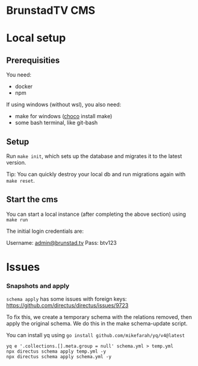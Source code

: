 
# BrunstadTV CMS

# Local setup

## Prerequisities

You need:
- docker
- npm

If using windows (without wsl), you also need:
- make for windows ([choco](https://chocolatey.org/install) install make)
- some bash terminal, like git-bash

## Setup

Run `make init`, which sets up the database and migrates it to the latest version.

Tip: You can quickly destroy your local db and run migrations again with `make reset`.

## Start the cms

You can start a local instance (after completing the above section) using `make run`

The initial login credentials are:

Username: admin@brunstad.tv
Pass: btv123

# Issues

###  Snapshots and apply

`schema apply` has some issues with foreign keys: https://github.com/directus/directus/issues/9723

To fix this, we create a temporary schema with the relations removed, then apply the original schema.
We do this in the make schema-update script.

You can install yq using `go install github.com/mikefarah/yq/v4@latest`

```
yq e '.collections.[].meta.group = null' schema.yml > temp.yml
npx directus schema apply temp.yml -y
npx directus schema apply schema.yml -y
```
